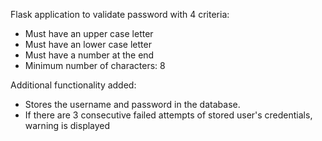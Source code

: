 <p> Flask application to validate password with 4 criteria: </p>
<ul>
    <li> Must have an upper case letter</li>
    <li> Must have an lower case letter</li>
    <li> Must have a number at the end</li>
    <li> Minimum number of characters: 8</li>
</ul>

<p> Additional functionality added: </p>
<ul>
    <li> Stores the username and password in the database.</li>
    <li> If there are 3 consecutive failed attempts of stored user's credentials, warning is displayed</li>
</ul>
